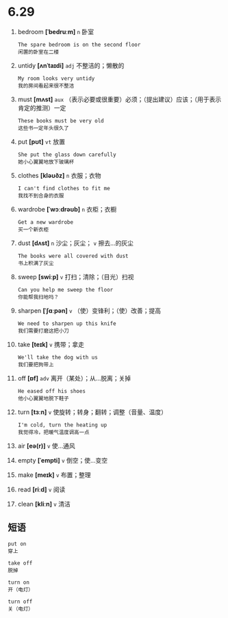 # 6.29

1. bedroom **[ˈbedruːm]** `n` 卧室

   ```
   The spare bedroom is on the second floor
   闲置的卧室在二楼
   ```

2. untidy **[ʌnˈtaɪdi]** `adj` 不整洁的；懒散的

   ```
   My room looks very untidy
   我的房间看起来很不整洁
   ```

3. must **[mʌst]** `aux` （表示必要或很重要）必须；（提出建议）应该；（用于表示肯定的推测）一定

   ```
   These books must be very old
   这些书一定年头很久了
   ```

4. put **[pʊt]** `vt` 放置

   ```
   She put the glass down carefully
   她小心翼翼地放下玻璃杯
   ```

5. clothes **[kləʊðz]** `n` 衣服；衣物

   ```
   I can't find clothes to fit me
   我找不到合身的衣服
   ```

6. wardrobe **[ˈwɔːdrəʊb]** `n` 衣柜；衣橱

   ```
   Get a new wardrobe
   买一个新衣柜
   ```

7. dust **[dʌst]** `n` 沙尘；灰尘； `v` 擦去...的灰尘

   ```
   The books were all covered with dust
   书上积满了灰尘
   ```

8. sweep **[swiːp]** `v` 打扫；清除；（目光）扫视

   ```
   Can you help me sweep the floor
   你能帮我扫地吗？
   ```

9. sharpen **[ˈʃɑːpən]** `v` （使）变锋利；（使）改善；提高

   ```
   We need to sharpen up this knife
   我们需要打磨这把小刀
   ```

10. take **[teɪk]** `v` 携带；拿走

    ```
    We'll take the dog with us
    我们要把狗带上
    ```

11. off **[ɒf]** `adv` 离开（某处）；从...脱离；关掉

    ```
    He eased off his shoes
    他小心翼翼地脱下鞋子
    ```

12. turn **[tɜːn]** `v` 使旋转；转身；翻转；调整（音量、温度）

    ```
    I'm cold, turn the heating up
    我觉得冷，把暖气温度调高一点
    ```

13. air **[eə(r)]** `v` 使...通风

14. empty **[ˈempti]** `v` 倒空；使...变空

15. make **[meɪk]** `v` 布置；整理

16. read **[riːd]** `v` 阅读

17. clean **[kliːn]** `v` 清洁

## 短语

```
put on
穿上

take off
脱掉

turn on
开（电灯）

turn off
关（电灯）
```
